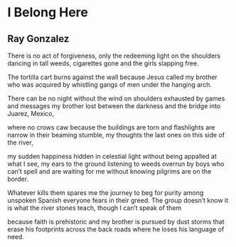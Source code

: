 # I Belong Here
## Ray Gonzalez
There is no act of forgiveness,
only the redeeming light on
the shoulders dancing in
tall weeds, cigarettes gone
and the girls slapping free.

The tortilla cart burns against
the wall because Jesus called
my brother who was acquired
by whistling gangs of men
under the hanging arch.

There can be no night without
the wind on shoulders exhausted
by games and messages my brother
lost between the darkness and
the bridge into Juarez, Mexico,

where no crows caw because
the buildings are torn and
flashlights are narrow in
their beaming stumble,
my thoughts the last ones
on this side of the river,

my sudden happiness hidden
in celestial light without being
appalled at what I see, my ears
to the ground listening to weeds
overrun by boys who can’t spell
and are waiting for me without
knowing pilgrims are on the border.

Whatever kills them spares me
the journey to beg for purity
among unspoken Spanish
everyone fears in their greed.
The group doesn’t know it is
what the river stones teach,
though I can’t speak of them

because faith is prehistoric and
my brother is pursued by dust
storms that erase his footprints
across the back roads where he
loses his language of need.